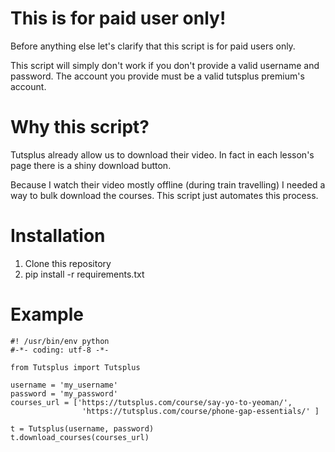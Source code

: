 This is for paid user only!
===========================

Before anything else let's clarify that this script is  for paid users only.

This script will simply don't work if you don't provide a valid username and password. The account you provide must be a valid tutsplus premium's account.

Why this script?
================

Tutsplus already allow us to download their video. In fact in each lesson's page there is a shiny download button.

Because I watch their video mostly offline (during train travelling) I needed a way to bulk download the courses. This script just automates this process.

Installation
=============

1. Clone this repository
2. pip install -r requirements.txt


Example
========

```
#! /usr/bin/env python
#-*- coding: utf-8 -*-

from Tutsplus import Tutsplus

username = 'my_username'
password = 'my_password'
courses_url = ['https://tutsplus.com/course/say-yo-to-yeoman/',
                'https://tutsplus.com/course/phone-gap-essentials/' ]

t = Tutsplus(username, password)
t.download_courses(courses_url)
```

